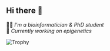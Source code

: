## Hi there 👋

<!--
**xr-song/xr-song** is a ✨ _special_ ✨ repository because its `README.md` (this file) appears on your GitHub profile.

Here are some ideas to get you started:

- 🔭 I’m currently working on ...
- 🌱 I’m currently learning ...
- 👯 I’m looking to collaborate on ...
- 🤔 I’m looking for help with ...
- 💬 Ask me about ...
- 📫 How to reach me: ...
- 😄 Pronouns: ...
- ⚡ Fun fact: ...

## 🔥 GitHub Stats
![Your github stats](https://github-readme-stats.vercel.app/api?username=xr-song&show_icons=true&theme=radical)

## 📈 Streak Stats
![GitHub Streak](https://streak-stats.demolab.com?user=xr-song&theme=radical)

## 🏆 Trophies

-->


👩‍💻 *I'm a bioinformatician & PhD student*  
🧬 *Currently working on epigenetics*  


![Trophy](https://github-profile-trophy.vercel.app/?username=xr-song&theme=darkhub)
